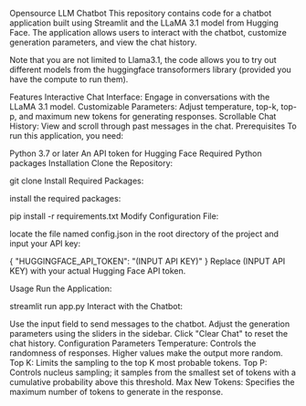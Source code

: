 Opensource LLM Chatbot
This repository contains code for a chatbot application built using Streamlit and the LLaMA 3.1 model from Hugging Face. The application allows users to interact with the chatbot, customize generation parameters, and view the chat history.

Note that you are not limited to Llama3.1, the code allows you to try out different models from the huggingface transoformers library (provided you have the compute to run them).

Features
Interactive Chat Interface: Engage in conversations with the LLaMA 3.1 model.
Customizable Parameters: Adjust temperature, top-k, top-p, and maximum new tokens for generating responses.
Scrollable Chat History: View and scroll through past messages in the chat.
Prerequisites
To run this application, you need:

Python 3.7 or later
An API token for Hugging Face
Required Python packages
Installation
Clone the Repository:

git clone 
Install Required Packages:

install the required packages:

pip install -r requirements.txt
Modify Configuration File:

locate the file named config.json in the root directory of the project and input your API key:

{
    "HUGGINGFACE_API_TOKEN": "(INPUT API KEY)"
}
Replace (INPUT API KEY) with your actual Hugging Face API token.

Usage
Run the Application:

streamlit run app.py
Interact with the Chatbot:

Use the input field to send messages to the chatbot.
Adjust the generation parameters using the sliders in the sidebar.
Click "Clear Chat" to reset the chat history.
Configuration Parameters
Temperature: Controls the randomness of responses. Higher values make the output more random.
Top K: Limits the sampling to the top K most probable tokens.
Top P: Controls nucleus sampling; it samples from the smallest set of tokens with a cumulative probability above this threshold.
Max New Tokens: Specifies the maximum number of tokens to generate in the response.
